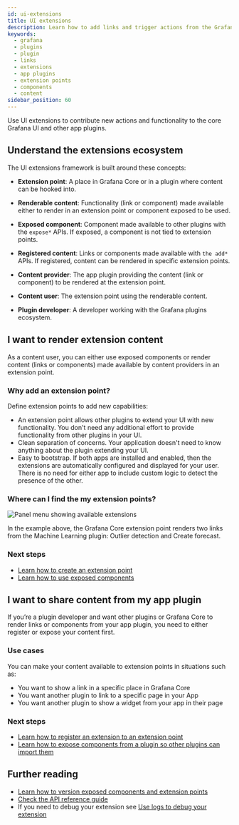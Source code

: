 ```yaml
---
id: ui-extensions
title: UI extensions
description: Learn how to add links and trigger actions from the Grafana user interface by using UI Extensions in app plugins.
keywords:
  - grafana
  - plugins
  - plugin
  - links
  - extensions
  - app plugins
  - extension points
  - components
  - content
sidebar_position: 60
---
```


Use UI extensions to contribute new actions and functionality to the core Grafana UI and other app plugins. 

## Understand the extensions ecosystem

The UI extensions framework is built around these concepts:

- **Extension point**: A place in Grafana Core or in a plugin where content can be hooked into.

- **Renderable content**: Functionality (link or component) made available either to render in an extension point or component exposed to be used.

- **Exposed component**: Component made available to other plugins with the `expose*` APIs. If exposed, a component is not tied to extension points.

- **Registered content**: Links or components made available with `the add*` APIs. If registered, content can be rendered in specific extension points.

- **Content provider**: The app plugin providing the content (link or component) to be rendered at the extension point. 

- **Content user**: The extension point using the renderable content.

- **Plugin developer**: A developer working with the Grafana plugins ecosystem.

## I want to render extension content 

As a content user, you can either use exposed components or render content (links or components) made available by content providers in an extension point.

### Why add an extension point?

Define extension points to add new capabilities:

- An extension point allows other plugins to extend your UI with new functionality. You don't need any additional effort to provide functionality from other plugins in your UI.
- Clean separation of concerns. Your application doesn't need to know anything about the plugin extending your UI.
- Easy to bootstrap. If both apps are installed and enabled, then the extensions are automatically configured and displayed for your user. There is no need for either app to include custom logic to detect the presence of the other.

### Where can I find the my extension points?

![Panel menu showing available extensions](/img/ui-extensions-menu.png)

In the example above, the Grafana Core extension point renders two links from the Machine Learning plugin: Outlier detection and Create forecast.

### Next steps

- [Learn how to create an extension point](../how-to-guides/ui-extensions/create-an-extension-point.md)
- [Learn how to use exposed components](../how-to-guides/ui-extensions/use-an-exposed-component.md)

## I want to share content from my app plugin

If you’re a plugin developer and want other plugins or Grafana Core to render links or components from your app plugin, you need to either register or expose your content first. 

### Use cases

You can make your content available to extension points in situations such as:

- You want to show a link in a specific place in Grafana Core
- You want another plugin to link to a specific page in your App
- You want another plugin to show a widget from your app in their page 

### Next steps

- [Learn how to register an extension to an extension point](../how-to-guides/ui-extensions/register-an-extension.md)
- [Learn how to expose components from a plugin so other plugins can import them](../how-to-guides/ui-extensions/expose-a-component.md)

## Further reading

- [Learn how to version exposed components and extension points](../how-to-guides/ui-extensions/versioning-extensions.md)
- [Check the API reference guide](../reference/ui-extensions.md)
- If you need to debug your extension see [Use logs to debug your extension](../how-to-guides/ui-extensions/debug-logs.md)
